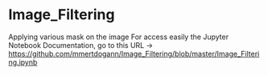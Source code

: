 # Image_Filtering
Applying various mask on the image
For access easily the Jupyter Notebook Documentation, go to this URL -> https://github.com/mmertdogann/Image_Filtering/blob/master/Image_Filtering.ipynb
